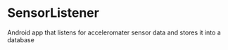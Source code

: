 # SensorListener

Android app that listens for acceleromater sensor data and stores it into a database

